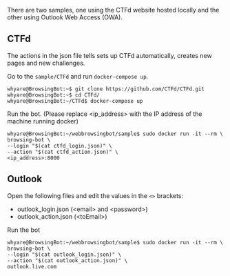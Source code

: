There are two samples, one using the CTFd website hosted locally and the other using Outlook Web Access (OWA).

## CTFd
The actions in the json file tells sets up CTFd automatically, creates new pages and new challenges.

Go to the ```sample/CTFd``` and run ```docker-compose up```.
```console
whyare@BrowsingBot:~$ git clone https://github.com/CTFd/CTFd.git
whyare@BrowsingBot:~$ cd CTFd/
whyare@BrowsingBot:~/CTFd$ docker-compose up
```

Run the bot. (Please replace <ip_address> with the IP address of the machine running docker)
```console
whyare@BrowsingBot:~/webbrowsingbot/sample$ sudo docker run -it --rm \
browsing-bot \
--login "$(cat ctfd_login.json)" \
--action "$(cat ctfd_action.json)" \
<ip_address>:8000
```

## Outlook
Open the following files and edit the values in the ```<>``` brackets:
* outlook_login.json (\<email\> and \<password\>)
* outlook_action.json (\<toEmail\>)

Run the bot
```console
whyare@BrowsingBot:~/webbrowsingbot/sample$ sudo docker run -it --rm \
browsing-bot \
--login "$(cat outlook_login.json)" \
--action "$(cat outlook_action.json)" \
outlook.live.com
```
